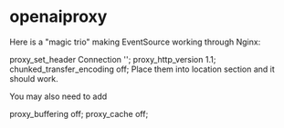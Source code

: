 # openaiproxy

Here is a "magic trio" making EventSource working through Nginx:

proxy_set_header Connection '';
proxy_http_version 1.1;
chunked_transfer_encoding off;
Place them into location section and it should work.

You may also need to add

proxy_buffering off;
proxy_cache off;
 
